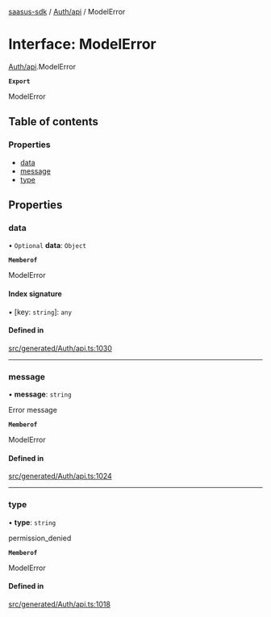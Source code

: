 [saasus-sdk](../README.md) / [Auth/api](../modules/Auth_api.md) / ModelError

# Interface: ModelError

[Auth/api](../modules/Auth_api.md).ModelError

**`Export`**

ModelError

## Table of contents

### Properties

- [data](Auth_api.ModelError.md#data)
- [message](Auth_api.ModelError.md#message)
- [type](Auth_api.ModelError.md#type)

## Properties

### data

• `Optional` **data**: `Object`

**`Memberof`**

ModelError

#### Index signature

▪ [key: `string`]: `any`

#### Defined in

[src/generated/Auth/api.ts:1030](https://github.com/saasus-platform/saasus-sdk-javascript/blob/2c78b0a/src/generated/Auth/api.ts#L1030)

___

### message

• **message**: `string`

Error message

**`Memberof`**

ModelError

#### Defined in

[src/generated/Auth/api.ts:1024](https://github.com/saasus-platform/saasus-sdk-javascript/blob/2c78b0a/src/generated/Auth/api.ts#L1024)

___

### type

• **type**: `string`

permission_denied

**`Memberof`**

ModelError

#### Defined in

[src/generated/Auth/api.ts:1018](https://github.com/saasus-platform/saasus-sdk-javascript/blob/2c78b0a/src/generated/Auth/api.ts#L1018)
